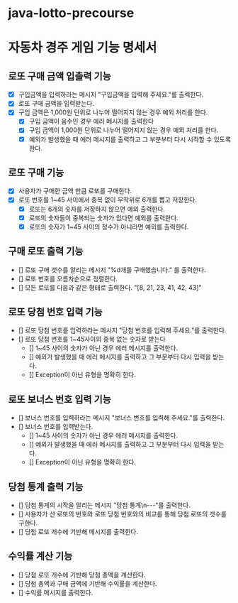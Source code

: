 # java-lotto-precourse
# 자동차 경주 게임 기능 명세서

## 로또 구매 금액 입출력 기능
- [x] 구입금액을 입력하라는 메시지 "구입금액을 입력해 주세요."를 출력한다.
- [x] 로또 구매 금액을 입력받는다.
- [x] 구입 금액은 1,000원 단위로 나누어 떨어지지 않는 경우 예외 처리를 한다.
    - [x] 구입 금액이 음수인 경우 에러 메시지를 출력한다
    - [x] 구입 금액이 1,000원 단위로 나누어 떨어지지 않는 경우 예외 처리를 한다.
    - [x] 예외가 발생했을 때 에러 메시지를 출력하고 그 부분부터 다시 시작할 수 있도록 한다.

## 로또 구매 기능
- [x] 사용자가 구매한 금액 만큼 로또를 구매한다.
- [x] 로또 번호를 1~45 사이에서 중복 없이 무작위로 6개를 뽑고 저장한다.
  - [x] 로또는 6개의 숫자를 저장하지 않으면 예외 출력한다.
  - [x] 로또의 숫자들이 중복되는 숫자가 있다면 예외를 출력한다.
  - [x] 로또의 숫자가 1~45 사이의 정수가 아니라면 예외를 출력한다.

## 구매 로또 출력 기능
- [] 로또 구매 갯수를 알리는 메시지 "%d개를 구매했습니다." 를 출력한다.
- [] 로또 번호를 오름차순으로 정렬한다.
- [] 모든 로또를 다음과 같은 형태로 출력한다. "[8, 21, 23, 41, 42, 43]"

## 로또 당첨 번호 입력 기능
- [] 로또 당첨 번호를 입력하라는 메시지 "당첨 번호를 입력해 주세요."를 출력한다.
- [] 로또 당첨 번호를 1~45사이의 중복 없는 숫자로 받는다
    - [] 1~45 사이의 숫자가 아닌 경우 에러 메시지를 출력한다.
    - [] 예외가 발생했을 때 에러 메시지를 출력하고 그 부분부터 다시 입력을 받는다.
    - [] Exception이 아닌 유형을 명확히 한다.

## 로또 보너스 번호 입력 기능
- [] 보너스 번호를 입력하라는 메시지 "보너스 번호를 입력해 주세요."를 출력한다.
- [] 보너스 번호를 입력받는다.
    - [] 1~45 사이의 숫자가 아닌 경우 에러 메시지를 출력한다.
    - [] 예외가 발생했을 때 에러 메시지를 출력하고 그 부분부터 다시 입력을 받는다.
    - [] Exception이 아닌 유형을 명확히 한다.

## 당첨 통계 출력 기능
- [] 당첨 통계의 시작을 알리는 메시지 "당첨 통계\n---"를 출력한다.
- [] 사용자가 산 로또의 번호와 로또 당첨 번호와의 비교를 통해 당첨 로또의 갯수를 구한다.
- [] 당첨 로또 개수에 기반해 메시지를 출력한다.

## 수익률 계산 기능
- [] 당첨 로또 개수에 기반해 당첨 총액을 계산한다.
- [] 당첨 총액과 구매 금액에 기반해 수익률을 계산한다.
- [] 수익률 메시지를 출력한다.